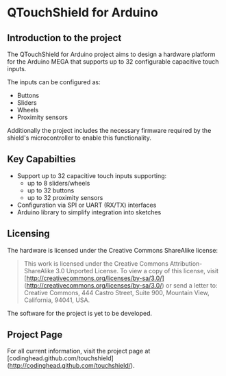 QTouchShield for Arduino
========================

Introduction to the project
---------------------------

The QTouchShield for Arduino project aims to design a hardware platform for the Arduino MEGA that supports up to 32 configurable capacitive touch inputs.

The inputs can be configured as:

* Buttons
* Sliders
* Wheels
* Proximity sensors

Additionally the project includes the necessary firmware required by the shield's microcontroller to enable this functionality.

Key Capabilties
---------------
* Support up to 32 capacitive touch inputs supporting:
	* up to 8 sliders/wheels
	* up to 32 buttons
	* up to 32 proximity sensors
* Configuration via SPI or UART (RX/TX) interfaces
* Arduino library to simplify integration into sketches

Licensing
---------

The hardware is licensed under the Creative Commons ShareAlike license:

> This work is licensed under the Creative Commons Attribution-ShareAlike 3.0 Unported License.
> To view a copy of this license, visit [http://creativecommons.org/licenses/by-sa/3.0/] (http://creativecommons.org/licenses/by-sa/3.0/) or send
> a letter to:
> Creative Commons, 444 Castro Street, Suite 900, Mountain View, California, 94041, USA.

The software for the project is yet to be developed.

Project Page
------------

For all current information, visit the project page at [codinghead.github.com/touchshield] (http://codinghead.github.com/touchshield/).
